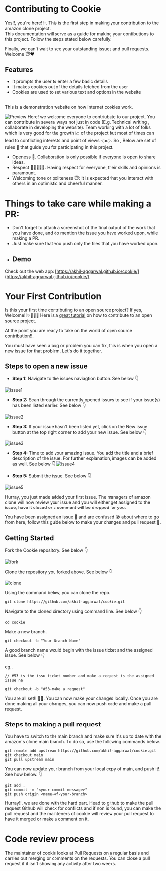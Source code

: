 # Contributing to Cookie
Yes!!, you're here!✨. This is the first step in making your contribution to the amazon clone project. <br> This documentation will serve as a guide for making your contibutions to this project. Follow the steps stated below carefully.
<br>

Finally, we can't wait to see your outstanding issues and pull requests. Welcome 😇❤
## Features
- It prompts the user to enter a few basic details
- It makes cookies out of the details fetched from the user
- Cookies are used to set various text and options in the website
<br>
This is a demonstration website on how internet cookies work.

![Preview](https://user-images.githubusercontent.com/76417084/193393771-b1ce31a6-d39f-4423-bf1a-72b9dcd9ad2d.png)
Here! we welcome everyone to contriubute to our project. You can contribute in several ways not just in code (E.g. Technical writing , collaborate in developing the website).
Team working with a lot of folks which is very good for the growth 📈 of the project but most of times can lead to conflicting interests and point of views 👈👉. So , Below are set of rules 📖 that guide you for participating in this project.

- Openess 👐. Collaboration is only possible if everyone is open to share ideas.
- Respect 👨🏾‍🤝‍👨🏽. Having respect for everyone, their skills and opinions is paramount.
- Welcoming tone or politeness 😇: It is expected that you interact with others in an optimistic and cheerful manner.
# Things to take care while making a PR:

- Don't forget to attach a screenshot of the final output of the work that you have done, and do mention the issue you have worked upon, while making a PR.
- Just make sure that you push only the files that you have worked upon.
- ## Demo

Check out the web app: [https://akhil-aggarwal.github.io/cookie/](https://akhil-aggarwal.github.io/cookie/)

# Your First Contribution
Is this your first time contributing to an open source project? If yes, Welcome!!✨🎉💃🏾 Here is a [great tutorial](https://app.egghead.io/playlists/how-to-contribute-to-an-open-source-project-on-github) on how to contribute to an open source project.

At the point you are ready to take on the world of open source contribution!!.

You must have seen a bug or problem you can fix, this is when you open a new issue for that problem. Let's do it together.

## Steps to open a new issue
- **Step 1:** Navigate to the issues naviagtion button. See below 👇

![issue1](https://user-images.githubusercontent.com/76417084/193394224-5559d019-975b-4e57-8737-e7e3e7d46d7d.png)


- **Step 2:** Scan through the currently opened issues to see if your issue(s) has been listed earlier. See below 👇

![issue2](https://user-images.githubusercontent.com/76417084/193394331-8896bb1f-a543-47b9-81f4-1c1b003ce576.png)


- **Step 3:** If your issue hasn't been listed yet, click on the New issue button at the top right corner to add your new issue. See below 👇

![issue3](https://user-images.githubusercontent.com/76417084/193394419-32840099-efd8-4876-9d33-cf855fb32907.png)


- **Step 4:** Time to add your amazing issue. You add the title and a brief description of the issue. For further explanation, images can be added as well. See below 👇
![issue4](https://user-images.githubusercontent.com/76417084/193394522-e1174f8a-f590-4b15-b4cf-802dd5d6f0e1.png)



- **Step 5:** Submit the issue. See below 👇

![issue5](https://user-images.githubusercontent.com/76417084/193394566-3b9bb418-0ad4-4c14-a16e-e9b12e906ee9.png)


Hurray, you just made added your first issue. The managers of amazon clone will now review your issue and you will either get assigned to the issue, have it closed or a comment will be dropped for you.

You have been assigned an issue 🥂 and are confused 😵 about where to go from here, follow this guide below to make your changes and pull request 🍾.

## Getting Started
Fork the Cookie repository. See below 👇

![fork](https://user-images.githubusercontent.com/76417084/193394675-6a74ff28-68d9-44c0-bc13-d64e9ca72ffe.png)

Clone the repository you forked above. See below 👇

![clone](https://user-images.githubusercontent.com/76417084/193394752-80fbfd80-499a-4477-9c5b-2de1895d2a1f.png)

Using the command below, you can clone the repo.
```
git clone https://github.com/akhil-aggarwal/cookie.git
```

Navigate to the cloned directory using command line. See below 👇

```
cd cookie
```

Make a new branch.
```
git checkout -b "Your Branch Name"
```

A good branch name would begin with the issue ticket and the assigned issue. See below 👇

eg..
```
// #53 is the issu ticket number and make a request is the assigned issue na

git checkout -b "#53-make a request"
```

You are all set!! 🍾🎉. You can now make your changes locally. Once you are done making all your changes, you can now push code and make a pull request.

## Steps to making a pull request

You have to switch to the main branch and make sure it's up to date with the amazon's clone main branch. To do so, use the following commands below.

```
git remote add upstream https://github.com/akhil-aggarwal/cookie.git
git checkout main
git pull upstream main
```

You can now update your branch from your local copy of main, and push it!. See how below. 👇

```
git add .
git commit -m "<your commit message>"
git push origin <name-of-your-branch>
```

Hurray!!, we are done with the hard part. Head to github to make the pull request Github will check for conflicts and if non is found, you can make the pull request and the mainteners of cookie will review your pull request to have it merged or make a comment on it.

# Code review process

The maintainer of cookie looks at Pull Requests on a regular basis and carries out merging or comments on the requests. You can close a pull request if it isn't showing any activity after two weeks.

